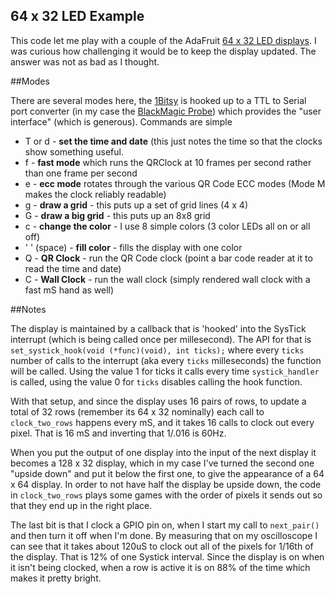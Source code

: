 64 x 32 LED Example
-------------------

This code let me play with a couple of the AdaFruit [64 x 32 LED displays](https://www.adafruit.com/product/2279).
I was curious how challenging it would be to keep the display updated. The answer
was not as bad as I thought.

##Modes

There are several modes here, the [1Bitsy](http://1bitsy.org/) is hooked up to a TTL to Serial
port converter (in my case the [BlackMagic Probe](https://1bitsquared.com/collections/embedded-hardware/products/black-magic-probe)) which provides the "user interface"
(which is generous). Commands are simple
* T or d - **set the time and date** (this just notes the time so that the clocks show something useful.
* f - **fast mode** which runs the QRClock at 10 frames per second rather than one frame per second
* e - **ecc mode** rotates through the various QR Code ECC modes (Mode M makes the clock reliably readable)
* g - **draw a grid** - this puts up a set of grid lines (4 x 4)
* G - **draw a big grid** - this puts up an 8x8 grid
* c - **change the color** - I use 8 simple colors (3 color LEDs all on or all off)
* ' ' (space) - **fill color** - fills the display with one color
* Q - **QR Clock** - run the QR Code clock (point a bar code reader at it to read the time and date)
* C - **Wall Clock** - run the wall clock (simply rendered wall clock with a fast mS hand as well)

##Notes

The display is maintained by a callback that is 'hooked' into the SysTick interrupt (which is being called
once per millesecond). The API for that is `set_systick_hook(void (*func)(void), int ticks);` where every
`ticks` number of calls to the interrupt (aka every `ticks` milleseconds) the function will be called. 
Using the value 1 for ticks it calls every time `systick_handler` is called, using the value 0 for `ticks`
disables calling the hook function.

With that setup, and since the display uses 16 pairs of rows, to update a total of 32 rows
(remember its 64 x 32 nominally) each call to `clock_two_rows` happens every mS, and it takes 16 calls
to clock out every pixel. That is 16 mS and inverting that 1/.016 is 60Hz.

When you put the output of one display into the input of the next display it becomes a 128 x 32 display,
which in my case I've turned the second one "upside down" and put it below the first one, to give the
appearance of a 64 x 64 display. In order to not have half the display be upside down, the code in `clock_two_rows` 
plays some games with the order of pixels it sends out so that they end up in the right place.

The last bit is that I clock a GPIO pin on, when I start my call to `next_pair()` and then turn it off when I'm done.
By measuring that on my oscilloscope I can see that it takes about 120uS to clock out all of the pixels for 1/16th
of the display. That is 12% of one Systick interval. Since the display is on when it isn't being clocked, 
when a row is active it is on 88% of the time which makes it pretty bright.

[leds]: http://www.adafruit.com/product/2279

[1bitsy]: http://1bitsy.org/

[bmp]: https://1bitsquared.com/collections/embedded-hardware/products/black-magic-probe
